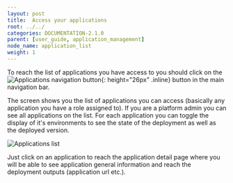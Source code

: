 ```yaml
---
layout: post
title:  Access your applications
root: ../../
categories: DOCUMENTATION-2.1.0
parent: [user_guide, application_management]
node_name: application_list
weight: 1
---
```


To reach the list of applications you have access to you should click on the ![Applications navigation button](../../images/2.1.0/user_guide/applications/app_menu.png){: height="26px" .inline} button in the main navigation bar.

The screen shows you the list of applications you can access (basically any application you have a role assigned to). If you are a platform admin you can see all applications on the list. For each application you can toggle the display of it's environments to see the state of the deployment as well as the deployed version.

![Applications list](../../images/2.1.0/user_guide/applications/application_list.png)

Just click on an application to reach the application detail page where you will be able to see application general information and reach the deployment outputs (application url etc.).
